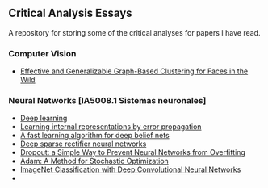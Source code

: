 ## Critical Analysis Essays

A repository for storing some of the critical analyses for papers I have read. 

### Computer Vision

- [Effective and Generalizable Graph-Based Clustering for Faces in the Wild](Effective-and-Generalizable-Graph-Based-Clustering-for-Faces-in-the-Wild.pdf)

### Neural Networks [IA5008.1 Sistemas neuronales]

- [Deep learning](Deep-learning.pdf)
- [Learning internal representations by error propagation](Learning-internal-representations-by-error-propagation.pdf)
- [A fast learning algorithm for deep belief nets](A-fast-learning-algorithm-for-deep-belief-nets.pdf)
- [Deep sparse rectifier neural networks](Deep-Sparse-Rectifier-Neural-Networks.pdf)
- [Dropout: a Simple Way to Prevent Neural Networks from Overfitting](Dropout-a-Simple-Way-to-Prevent-Neural-Networks-from-Overfitting.pdf)
- [Adam: A Method for Stochastic Optimization](Adam-A-Method-for-Stochastic-Optimization.pdf)
- [ImageNet Classification with Deep Convolutional Neural Networks](ImageNet-Classification-with-Deep-Convolutional-Neural-Networks.pdf)
- 